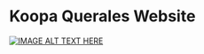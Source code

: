 # Koopa Querales Website

[![IMAGE ALT TEXT HERE](https://img.youtube.com/vi/Vo-y_TN2rgs/0.jpg)](https://www.youtube.com/watch?v=Vo-y_TN2rgs)
